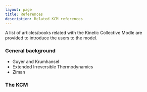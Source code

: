 ```yaml
---
layout: page
title: References 
description: Related KCM references 
---
```


A list of articles/books related with the Kinetic Collective Modle are provided to introduce the users to the model.

### General background

- Guyer and Krumhansel
- Extended Irreversible Thermodynamics
- Ziman

### The KCM


